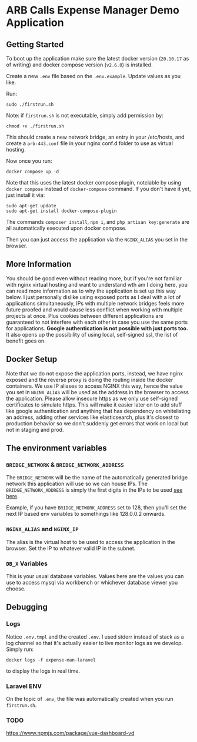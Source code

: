 # ARB Calls Expense Manager Demo Application

## Getting Started

To boot up the application make sure the latest docker version (`20.10.17` as of writing) and docker compose version (`v2.6.0`) is installed.

Create a new `.env` file based on the `.env.example`. Update values as you like.

Run: 

```
sudo ./firstrun.sh
```

Note: if `firstrun.sh` is not executable, simply add permission by:

```
chmod +x ./firstrun.sh
```

This should create a new network bridge, an entry in your /etc/hosts, and create a `arb-443.conf` file in your nginx conf.d folder to use as virtual hosting.

Now once you run:

```
docker compose up -d
```

Note that this uses the latest docker compose plugin, notciable by using `docker compose` instead of `docker-compose` command. If you don't have it yet, just install it via:

```
sudo apt-get update
sudo apt-get install docker-compose-plugin
```

The commands `composer install`, `npm i`, and `php artisan key:generate` are all automatically executed upon docker compose.

Then you can just access the application via the `NGINX_ALIAS` you set in the browser.

## More Information

You should be good even without reading more, but if you're not familiar with nginx virtual hosting and want to understand wth am I doing here, you can read more information as to why the application is set up this way below. I just personally dislike using exposed ports as I deal with a lot of applications simultaneously, IPs with multiple network bridges feels more future proofed and would cause less conflict when working with multiple projects at once. Plus cookies between different applications are guaranteed to not interfere with each other in case you use the same ports for applications. **Google authentication is not possible with just ports too.** It also opens up the possibility of using local, self-signed ssl, the list of benefit goes on.

## Docker Setup

Note that we do not expose the application ports, instead, we have nginx exposed and the reverse proxy is doing the routing inside the docker containers. We use IP aliases to access NGINX this way, hence the value you set in `NGINX_ALIAS` will be used as the address in the browser to access the application. Please allow insecure https as we only use self-signed certificates to simulate https. This will make it easier later on to add stuff like google authentication and anything that has dependency on whitelisting an address, adding other services like elasticsearch, plus it's closest to production behavior so we don't suddenly get errors that work on local but not in staging and prod.

## The environment variables

### `BRIDGE_NETWORK` & `BRIDGE_NETWORK_ADDRESS`

The `BRIDGE_NETWORK` will be the name of the automatically generated bridge network this application will use so we can house IPs. The `BRIDGE_NETWORK_ADDRESS` is simply the first digits in the IPs to be used [see here](https://www.informit.com/articles/article.aspx?p=433329&seqNum=5).

Example, if you have `BRIDGE_NETWORK_ADDRESS` set to 128, then you'll set the next IP based env variables to somethings like 128.0.0.2 onwards.


### `NGINX_ALIAS` and `NGINX_IP`

The alias is the virtual host to be used to access the application in the browser. Set the IP to whatever valid IP in the subnet.

### `DB_X` Variables

This is your usual database variables. Values here are the values you can use to access mysql via workbench or whichever database viewer you choose.

## Debugging

### Logs

Notice `.env.tmpl` and the created `.env`. I used stderr instead of stack as a log channel so that it's actually easier to live monitor logs as we develop. Simply run:

```
docker logs -f expense-man-laravel
```

to display the logs in real time.

### Laravel ENV

On the topic of `.env`, the file was automatically created when you run `firstrun.sh`.

### TODO

https://www.npmjs.com/package/vue-dashboard-vd